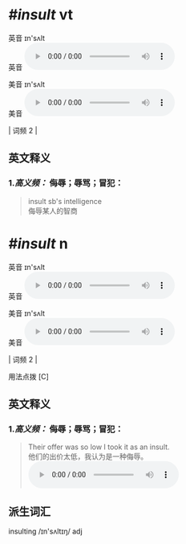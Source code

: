 # ***\#insult*** vt
英音 ɪn'sʌlt  
英音
<audio src="./media/insult-B.aac" controls="controls"></audio>

美音 ɪn'sʌlt  
美音
<audio src="./media/insult.aac" controls="controls"></audio>



| 词频 2 |  

英文释义
---
### 1.*高义频：* **侮辱；辱骂；冒犯：**  

 > insult sb's intelligence  
 > 侮辱某人的智商    


# ***\#insult*** n
英音 ɪn'sʌlt  
英音
<audio src="./media/insult-B.aac" controls="controls"></audio>

美音 ɪn'sʌlt  
美音
<audio src="./media/insult.aac" controls="controls"></audio>



| 词频 2 |  

用法点拨  [C]

英文释义
---
### 1.*高义频：* **侮辱；辱骂；冒犯：**  

 > Their offer was so low I took it as an insult.   
 > 他们的出价太低，我认为是一种侮辱。    
<audio src="./media/insult-1.aac" controls="controls"></audio>


派生词汇
---
insulting /ɪn'sʌltɪŋ/ adj   

